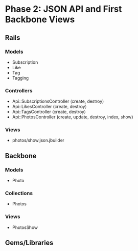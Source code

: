 # Phase 2: JSON API and First Backbone Views

## Rails
### Models
* Subscription
* Like
* Tag
* Tagging

### Controllers
* Api::SubscriptionsController (create, destroy)
* Api::LikesController (create, destroy)
* Api::TagsController (create, destroy)
* Api::PhotosController (create, update, destroy, index, show)

### Views
* photos/show.json.jbuilder

## Backbone
### Models
* Photo

### Collections
* Photos

### Views
* PhotosShow

## Gems/Libraries
